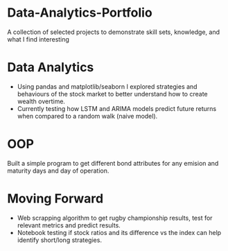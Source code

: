 # Data-Analytics-Portfolio
A collection of selected projects to demonstrate skill sets, knowledge, and what I find interesting


# Data Analytics

* Using pandas and matplotlib/seaborn I explored strategies and behaviours of the stock market to better understand how to create wealth overtime.
* Currently testing how LSTM and ARIMA models predict future returns when compared to a random walk (naive model).

# OOP

Built a simple program to get different bond attributes for any emision and maturity days and day of operation.

# Moving Forward

* Web scrapping algorithm to get rugby championship results, test for relevant metrics and predict results.
* Notebook testing if stock ratios and its difference vs the index can help identify short/long strategies.
